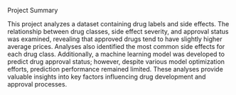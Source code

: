 Project Summary

This project analyzes a dataset containing drug labels and side effects. The relationship between drug classes, side effect severity, and approval status was examined, revealing that approved drugs tend to have slightly higher average prices. Analyses also identified the most common side effects for each drug class. Additionally, a machine learning model was developed to predict drug approval status; however, despite various model optimization efforts, prediction performance remained limited. These analyses provide valuable insights into key factors influencing drug development and approval processes.
